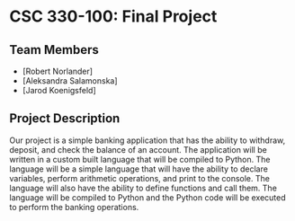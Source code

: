 # CSC 330-100: Final Project

## Team Members

- [Robert Norlander]
- [Aleksandra Salamonska]
- [Jarod Koenigsfeld]

## Project Description

Our project is a simple banking application that has the ability to withdraw, deposit, and check the balance of an account. 
The application will be written in a custom built language that will be compiled to Python. 
The language will be a simple language that will have the ability to declare variables, perform arithmetic operations, and print to the console. 
The language will also have the ability to define functions and call them. 
The language will be compiled to Python and the Python code will be executed to perform the banking operations.
